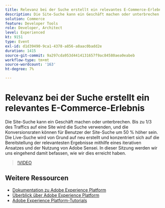 ```yaml
---
title: Relevanz bei der Suche erstellt ein relevantes E-Commerce-Erlebnis
description: Die Site-Suche kann ein Geschäft machen oder unterbrechen. Bis zu 1/3 des Traffics auf eine Site wird die Suche verwenden, und die Konversionsraten können für Benutzer der Site-Suche um 50 % höher sein. Die Live-Suche wird von Grund auf neu erstellt und konzentriert sich auf die Bereitstellung der relevantesten Ergebnisse mithilfe eines iterativen Ansatzes und der Nutzung von Adobe Sensei. In dieser Sitzung werden wir uns eingehend damit befassen, wie wir dies erreicht haben.
solution: Commerce
feature: Developer Tools
role: Developer, Architect
level: Experienced
kt: 9151
type: Event
exl-id: d1d39490-9ca1-4378-a856-a8aac0badd2e
duration: 1415
source-git-commit: 9a297cda953d4414131657f9ac84580aea0eabeb
workflow-type: tm+mt
source-wordcount: '163'
ht-degree: 7%

---
```


# Relevanz bei der Suche erstellt ein relevantes E-Commerce-Erlebnis

Die Site-Suche kann ein Geschäft machen oder unterbrechen. Bis zu 1/3 des Traffics auf eine Site wird die Suche verwenden, und die Konversionsraten können für Benutzer der Site-Suche um 50 % höher sein. Die Live-Suche wird von Grund auf neu erstellt und konzentriert sich auf die Bereitstellung der relevantesten Ergebnisse mithilfe eines iterativen Ansatzes und der Nutzung von Adobe Sensei. In dieser Sitzung werden wir uns eingehend damit befassen, wie wir dies erreicht haben.

>[!VIDEO](https://video.tv.adobe.com/v/337579/?quality=12&learn=on&hidetitle=true)

## Weitere Ressourcen

- [Dokumentation zu Adobe Experience Platform](https://experienceleague.adobe.com/docs/experience-platform.html?lang=de)
- [Überblick über Adobe Experience Platform](https://experienceleague.adobe.com/docs/experience-platform/landing/home.html?lang=de)
- [Adobe Experience Platform-Tutorials](https://experienceleague.adobe.com/docs/platform-learn/tutorials/overview.html?lang=de)
